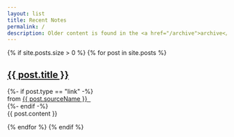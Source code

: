 ```yaml
---
layout: list
title: Recent Notes
permalink: /
description: Older content is found in the <a href="/archive">archive</a>.
---
```


{% if site.posts.size > 0 %}
{% for post in site.posts %}

<div class="note note-{{post.type}}">
  <h2>
    <a href="{{ post.url }}">{{ post.title }}</a>
  </h2>
{%- if post.type == "link" -%}
    <div class="note-source">
      from <a href="{{ post.sourceUrl }}" target="_blank">{{ post.sourceName }} &nbsp;<i class="fas fa-external-link-alt"></i></a>
    </div>
{%- endif -%}
    <div markdown="1">
{{ post.content }}
</div>
</div>

{% endfor %}
{% endif %}
